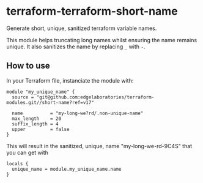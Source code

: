 # terraform-terraform-short-name

Generate short, unique, sanitized terraform variable names.

This module helps truncating long names whilst ensuring the name remains unique.
It also sanitizes the name by replacing `_` with `-`.

## How to use

In your Terraform file, instanciate the module with:

```hcl
module "my_unique_name" {
  source = "git@github.com:edgelaboratories/terraform-modules.git//short-name?ref=v17"

  name          = "my-long-we?rd/.non-unique-name"
  max_length    = 20
  suffix_length = 4
  upper         = false
}
```

This will result in the sanitized, unique, name "my-long-we-rd-9C4S" that you can get with

```hcl
locals {
  unique_name = module.my_unique_name.name
}
```
